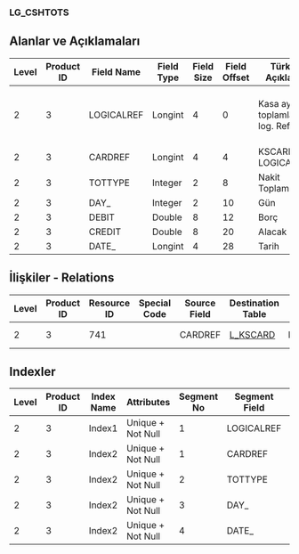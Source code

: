 ### LG_CSHTOTS

## Alanlar ve Açıklamaları

**Level**|**Product ID**|**Field Name**|**Field Type**|**Field Size**|**Field Offset**|**Türkçe Açıklama**|**Expression**
-----|-----|-----|-----|-----|-----|-----|-----
2|3|LOGICALREF|Longint|4|0|Kasa aylık toplamları log. Ref.|Safe Deposit Monthly Totals Logical Reference
2|3|CARDREF|Longint|4|4|KSCARD LOGICALREF|KSCARD LOGICALREF
2|3|TOTTYPE|Integer|2|8|Nakit Toplam Türü|Cash Total Type
2|3|DAY_|Integer|2|10|Gün|Day
2|3|DEBIT|Double|8|12|Borç|Debit
2|3|CREDIT|Double|8|20|Alacak|Credit
2|3|DATE_|Longint|4|28|Tarih|Date

## İlişkiler - Relations

**Level**|**Product ID**|**Resource ID**|**Special Code**|**Source Field**|**Destination Table**|**Destination Field**|**Relation Type**|**Extra Condition**
-----|-----|-----|-----|-----|-----|-----|-----|-----
2|3|741||CARDREF|[L_KSCARD](../LG_KSCARD "L_KSCARD")|LOGICALREF|one-to-one|

## Indexler

**Level**|**Product ID**|**Index Name**|**Attributes**|**Segment No**|**Segment Field**|**Sense**
-----|-----|-----|-----|-----|-----|-----
2|3|Index1|Unique + Not Null|1|LOGICALREF|Ascending
2|3|Index2|Unique + Not Null|1|CARDREF|Ascending
2|3|Index2|Unique + Not Null|2|TOTTYPE|Ascending
2|3|Index2|Unique + Not Null|3|DAY_|Ascending
2|3|Index2|Unique + Not Null|4|DATE_|Ascending
